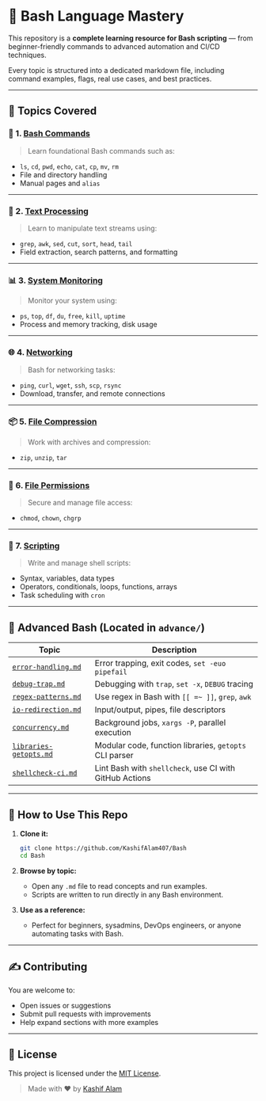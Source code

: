 # 🐚 Bash Language Mastery

This repository is a **complete learning resource for Bash scripting** — from beginner-friendly commands to advanced automation and CI/CD techniques.

Every topic is structured into a dedicated markdown file, including command examples, flags, real use cases, and best practices.

---

## 📂 Topics Covered

### 🔰 1. [Bash Commands](Bash_command.md)
> Learn foundational Bash commands such as:
- `ls`, `cd`, `pwd`, `echo`, `cat`, `cp`, `mv`, `rm`
- File and directory handling
- Manual pages and `alias`

---

### 📄 2. [Text Processing](Text_Processing.md)
> Learn to manipulate text streams using:
- `grep`, `awk`, `sed`, `cut`, `sort`, `head`, `tail`
- Field extraction, search patterns, and formatting

---

### 📊 3. [System Monitoring](System_Monitoring.md)
> Monitor your system using:
- `ps`, `top`, `df`, `du`, `free`, `kill`, `uptime`
- Process and memory tracking, disk usage

---

### 🌐 4. [Networking](Networking.md)
> Bash for networking tasks:
- `ping`, `curl`, `wget`, `ssh`, `scp`, `rsync`
- Download, transfer, and remote connections

---

### 📦 5. [File Compression](File_Compression.md)
> Work with archives and compression:
- `zip`, `unzip`, `tar`

---

### 🔐 6. [File Permissions](File_Permission.md)
> Secure and manage file access:
- `chmod`, `chown`, `chgrp`

---

### 📜 7. [Scripting](Scripting.md)
> Write and manage shell scripts:
- Syntax, variables, data types
- Operators, conditionals, loops, functions, arrays
- Task scheduling with `cron`

---

## 🧠 Advanced Bash (Located in `advance/`)

| Topic | Description |
|-------|-------------|
| [`error-handling.md`](Advance/Error_Handling.md) | Error trapping, exit codes, `set -euo pipefail` |
| [`debug-trap.md`](Advance/Debug_Trap.md) | Debugging with `trap`, `set -x`, `DEBUG` tracing |
| [`regex-patterns.md`](Advance/Regex_Patterns.md) | Use regex in Bash with `[[ =~ ]]`, `grep`, `awk` |
| [`io-redirection.md`](Advance/IO_redirection.md) | Input/output, pipes, file descriptors |
| [`concurrency.md`](Advance/Concurrency.md) | Background jobs, `xargs -P`, parallel execution |
| [`libraries-getopts.md`](Advance/Libraries_getopts.md) | Modular code, function libraries, `getopts` CLI parser |
| [`shellcheck-ci.md`](Advance/Shellcheck.md) | Lint Bash with `shellcheck`, use CI with GitHub Actions |

---

## 🚀 How to Use This Repo

1. **Clone it:**
   ```bash
   git clone https://github.com/KashifAlam407/Bash
   cd Bash
   ```

2. **Browse by topic:**
   - Open any `.md` file to read concepts and run examples.
   - Scripts are written to run directly in any Bash environment.

3. **Use as a reference:**
   - Perfect for beginners, sysadmins, DevOps engineers, or anyone automating tasks with Bash.

---

## ✍️ Contributing

You are welcome to:
- Open issues or suggestions
- Submit pull requests with improvements
- Help expand sections with more examples

---

## 📜 License

This project is licensed under the [MIT License](LICENSE).

> Made with ❤️ by [Kashif Alam](https://github.com/KashifAlam407)
